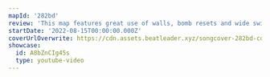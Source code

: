 ```yaml
---
mapId: '282bd'
review: 'This map features great use of walls, bomb resets and wide swings  to make you move, engaging techy patterns and lovely vanilla lights. The lower diffs are accessible while still maintaining the awesome musical representation and energy of the  expert plus!'
startDate: '2022-08-15T00:00:00.000Z'
coverUrlOverwrite: https://cdn.assets.beatleader.xyz/songcover-282bd-cover.png
showcase:
  id: A8bZnCIg45s
  type: youtube-video
---
```

